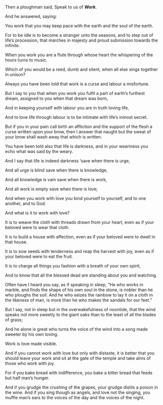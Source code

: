 Then a ploughman said, Speak to us of **_Work_**.

And he answered, saying:

You work that you may keep pace with the earth and the soul of the earth.

For to be idle is to become a stranger unto the seasons, and to step out of life’s procession, that marches in majesty and proud submission towards the infinite.

When you work you are a flute through whose heart the whispering of the hours turns to music.

Which of you would be a reed, dumb and silent, when all else sings together in unison?

Always you have been told that work is a curse and labour a misfortune.

But I say to you that when you work you fulfil a part of earth’s furthest dream, assigned to you when that dream was born,

And in keeping yourself with labour you are in truth loving life,

And to love life through labour is to be intimate with life’s inmost secret.

But if you in your pain call birth an affliction and the support of the flesh a curse written upon your brow, then I answer that naught but the sweat of your brow shall wash away that which is written.

You have been told also that life is darkness, and in your weariness you echo what was said by the weary.

And I say that life is indeed darkness ‘save when there is urge,

And all urge is blind save when there is knowledge,

And all knowledge is vain save when there is work,

And all work is empty save when there is love;

And when you work with love you bind yourself to yourself, and to one another, and to God.

And what is it to work with love?

It is to weave the cloth with threads drawn from your heart, even as if your beloved were to wear that cloth.

It is to build a house with affection, even as if your beloved were to dwell in that house.

It is to sow seeds with tenderness and reap the harvest with joy, even as if your beloved were to eat the fruit.

It is to charge all things you fashion with a breath of your own spirit,

And to know that all the blessed dead are standing about you and watching.

Often have I heard you say, as if speaking in sleep, “He who works in marble, and finds the shape of his own soul in the stone, is nobler than he who ploughs the soil. And he who seizes the rainbow to lay it on a cloth in the likeness of man, is more than he who makes the sandals for our feet.”

But I say, not in sleep but in the overwakefulness of noontide, that the wind speaks not more sweetly to the giant oaks than to the least of all the blades of grass;

And he alone is great who turns the voice of the wind into a song made sweeter by his own loving.

Work is love made visible.

And if you cannot work with love but only with distaste, it is better that you should leave your work and sit at the gate of the temple and take alms of those who work with joy.

For if you bake bread with indifference, you bake a bitter bread that feeds but half man’s hunger.

And if you grudge the crushing of the grapes, your grudge distils a poison in the wine. And if you sing though as angels, and love not the singing, you muffle man’s ears to the voices of the day and the voices of the night.